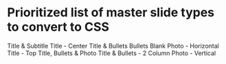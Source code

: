 # Prioritized list of master slide types to convert to CSS

Title & Subtitle
Title - Center
Title & Bullets
Bullets
Blank
Photo - Horizontal
Title - Top
Title, Bullets & Photo
Title & Bullets - 2 Column
Photo - Vertical
